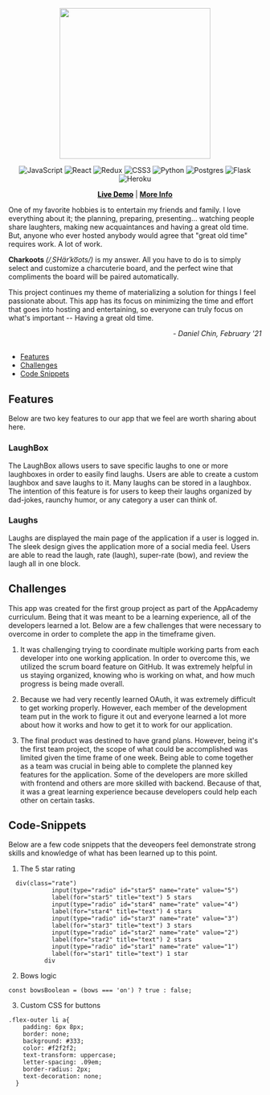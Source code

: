 <!-- README HEADER -->
<p align="center">
	<img width="300" height="300" src="https://user-images.githubusercontent.com/67714242/112564269-559ccf80-8db1-11eb-964b-712e8474e02d.png">
</p>
<p align="center"> 
<img alt="JavaScript" src="https://img.shields.io/badge/javascript%20-%23323330.svg?&style=for-the-badge&logo=javascript&logoColor=%23F7DF1E"/> <img alt="React" src="https://img.shields.io/badge/react%20-%2320232a.svg?&style=for-the-badge&logo=react&logoColor=%2361DAFB"/> <img alt="Redux" src="https://img.shields.io/badge/redux%20-%23593d88.svg?&style=for-the-badge&logo=redux&logoColor=white"/>  <img alt="CSS3" src="https://img.shields.io/badge/css3%20-%231572B6.svg?&style=for-the-badge&logo=css3&logoColor=white"/> <img alt="Python" src="https://img.shields.io/badge/python%20-%2314354C.svg?&style=for-the-badge&logo=python&logoColor=white"/> <img alt="Postgres" src ="https://img.shields.io/badge/postgres-%23316192.svg?&style=for-the-badge&logo=postgresql&logoColor=white"/> <img alt="Flask" src="https://img.shields.io/badge/flask%20-%23000.svg?&style=for-the-badge&logo=flask&logoColor=white"/> <img alt="Heroku" src="https://img.shields.io/badge/heroku%20-%23430098.svg?&style=for-the-badge&logo=heroku&logoColor=white"/>
</p>
<p align="center">
    <a style="color:black" href="https://charkoots.herokuapp.com/"><strong>Live Demo</strong></a>
    |
    <a href="https://github.com/bongochin/Charkoots/wiki"><strong>More Info</strong></a>
</p>

One of my favorite hobbies is to entertain my friends and family. I love everything about it; the planning, preparing, presenting... watching people share laughters, making new acquaintances  and having a great old time. But, anyone who ever hosted anybody would agree that "great old time" requires work. A lot of work.

<strong>Charkoots </strong>*(/ˌSHärˈko͞ots/)* is my answer. All you have to do is to simply select and customize a charcuterie board, and the perfect wine that compliments the board will be paired automatically.

This project continues my theme of materializing a solution for things I feel passionate about.  This app has its focus on minimizing the time and effort that goes into hosting and entertaining, so everyone can truly focus on what's important -- Having a great old time.
<br>
 <p align="right">
    <i>- Daniel Chin, February '21</i>
</p>

<!-- TABLE OF CONTENTS -->
##
<ul>
    <li><a href="#features">Features</a></li>
    <li><a href="#challenges">Challenges</a></li>
    <li><a href="#code-snippets">Code Snippets</a></li>
</ul>




<!-- Features -->
## Features

Below are two key features to our app that we feel are worth sharing about here.

### LaughBox

The LaughBox allows users to save specific laughs to one or more laughboxes in order to easily find laughs. Users are able to create a custom laughbox and save laughs to it. Many laughs can be stored in a laughbox. The intention of this feature is for users to keep their laughs organized by dad-jokes, raunchy humor, or any category a user can think of.

### Laughs

Laughs are displayed the main page of the application if a user is logged in. The sleek design gives the application more of a social media feel. Users are able to read the laugh, rate (laugh), super-rate (bow), and review the laugh all in one block.


<!-- CHALLENGES -->
## Challenges

This app was created for the first group project as part of the AppAcademy curriculum. Being that it was meant to be a learning experience, all of the developers learned a lot. Below are a few challenges that were necessary to overcome in order to complete the app in the timeframe given.

1. It was challenging trying to coordinate multiple working parts from each developer into one working application. In order to overcome this, we utilized the scrum board feature on GitHub. It was extremely helpful in us staying organized, knowing who is working on what, and how much progress is being made overall.

2. Because we had very recently learned OAuth, it was extremely difficult to get working properly. However, each member of the development team put in the work to figure it out and everyone learned a lot more about how it works and how to get it to work for our application.

3. The final product was destined to have grand plans. However, being it's the first team project, the scope of what could be accomplished was limited given the time frame of one week. Being able to come together as a team was crucial in being able to complete the planned key features for the application. Some of the developers are more skilled with frontend and others are more skilled with backend. Because of that, it was a great learning experience because developers could help each other on certain tasks.

<!-- CODE-SNIPPETS -->
## Code-Snippets

Below are a few code snippets that the deveopers feel demonstrate strong skills and knowledge of what has been learned up to this point.


1. The 5 star rating
```
  div(class="rate")
            input(type="radio" id="star5" name="rate" value="5")
            label(for="star5" title="text") 5 stars
            input(type="radio" id="star4" name="rate" value="4")
            label(for="star4" title="text") 4 stars
            input(type="radio" id="star3" name="rate" value="3")
            label(for="star3" title="text") 3 stars
            input(type="radio" id="star2" name="rate" value="2")
            label(for="star2" title="text") 2 stars
            input(type="radio" id="star1" name="rate" value="1")
            label(for="star1" title="text") 1 star
          div
```

2. Bows logic
```
const bowsBoolean = (bows === 'on') ? true : false;
```

3. Custom CSS for buttons
```
.flex-outer li a{
    padding: 6px 8px;
    border: none;
    background: #333;
    color: #f2f2f2;
    text-transform: uppercase;
    letter-spacing: .09em;
    border-radius: 2px;
    text-decoration: none;
  }
```
